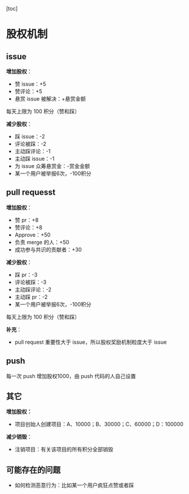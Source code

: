 [toc]

# 股权机制

## issue

**增加股权**：

- 赞 issue：+5
- 赞评论：+5
- 悬赏 issue 被解决：+悬赏金额

每天上限为 100 积分（赞和踩）



**减少股权**：

- 踩 issue：-2
- 评论被踩：-2
- 主动踩评论：-1
- 主动踩 issue：-1
- 为 issue 众筹悬赏金：-赏金金额
- 某一个用户被举报6次，-100积分



## pull requesst

**增加股权**：

- 赞 pr：+8
- 赞评论：+8
- Approve：+50
- 负责 merge 的人：+50
- 成功参与共识的贡献者：+30



**减少股权**：

- 踩 pr：-3
- 评论被踩：-3
- 主动踩评论：-2
- 主动踩 pr：-2
- 某一个用户被举报6次，-100积分

每天上限为 100 积分（赞和踩）



**补充**：

- pull request 重要性大于 issue，所以股权奖励机制粒度大于 issue



## push

每一次 push 增加股权1000，由 push 代码的人自己设置



## 其它

**增加股权：**

- 项目创始人创建项目：A、10000；B、30000；C、60000；D：100000



**减少销毁**：

- 注销项目：有关该项目的所有积分全部销毁



## 可能存在的问题

- 如何检测恶意行为：比如某一个用户疯狂点赞或者踩